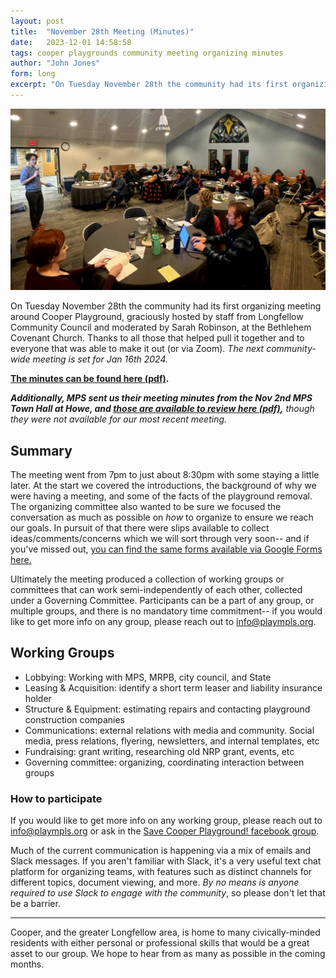 ```yaml
---
layout: post
title:  "November 28th Meeting (Minutes)"
date:   2023-12-01 14:58:58
tags: cooper playgrounds community meeting organizing minutes
author: "John Jones"
form: long
excerpt: "On Tuesday November 28th the community had its first organizing meeting around Cooper Playground, graciously hosted by staff from Longfellow Community Council and moderated by Sarah Robinson, at the Bethlehem Covenant Church.  Thanks to all those that helped pull it together and to everyone that was able to make it out (or via Zoom)."
---
```


![The room at the start of the Nov 28th Meeting](/assets/images/2023-11-28_meeting_picture.webp)

On Tuesday November 28th the community had its first organizing meeting around Cooper Playground, graciously hosted by staff from Longfellow Community Council and moderated by Sarah Robinson, at the Bethlehem Covenant Church.  Thanks to all those that helped pull it together and to everyone that was able to make it out (or via Zoom).  *The next community-wide meeting is set for Jan 16th 2024.*

**[The minutes can be found here (pdf)](/assets/documents/meeting_minutes/2023-11-28_Minutes.pdf).**

***Additionally, MPS sent us their meeting minutes from the Nov 2nd MPS Town Hall at Howe, and [those are available to review here (pdf)](/assets/documents/meeting_minutes/2023-11-02-minutes.pdf),** though they were not available for our most recent meeting.*

## Summary

The meeting went from 7pm to just about 8:30pm with some staying a little later.  At the start we covered the introductions, the background of why we were having a meeting, and some of the facts of the playground removal.  The organizing committee also wanted to be sure we focused the conversation as much as possible on *how* to organize to ensure we reach our goals.  In pursuit of that there were slips available to collect ideas/comments/concerns which we will sort through very soon-- and if you've missed out, <a href='https://docs.google.com/forms/d/e/1FAIpQLScLmhXNIg_hJZWXdXx5XVr6FZKLseZBmREgw5_3mbMRJCx0Dg/viewform' target="_blank" rel="noopener noreferrer">you can find the same forms available via Google Forms here.</a>

Ultimately the meeting produced a collection of working groups or committees that can work semi-independently of each other, collected under a Governing Committee.  Participants can be a part of any group, or multiple groups, and there is no mandatory time commitment-- if you would like to get more info on any group, please reach out to info@plaympls.org.

## Working Groups

- Lobbying: Working with MPS, MRPB, city council, and State
- Leasing & Acquisition: identify a short term leaser and liability insurance holder
- Structure & Equipment: estimating repairs and contacting playground construction companies
- Communications: external relations with media and community.  Social media, press relations, flyering, newsletters, and internal templates, etc
- Fundraising: grant writing, researching old NRP grant, events, etc
- Governing committee: organizing, coordinating interaction between groups

### How to participate
If you would like to get more info on any working group, please reach out to info@plaympls.org or ask in the [Save Cooper Playground! facebook group](https://www.facebook.com/groups/594023486107302).  

Much of the current communication is happening via a mix of emails and Slack messages.  If you aren't familiar with Slack, it's a very useful text chat platform for organizing teams, with features such as distinct channels for different topics, document viewing, and more.  *By no means is anyone required to use Slack to engage with the community*, so please don't let that be a barrier.

-----

Cooper, and the greater Longfellow area, is home to many civically-minded residents with either personal or professional skills that would be a great asset to our group.  We hope to hear from as many as possible in the coming months.